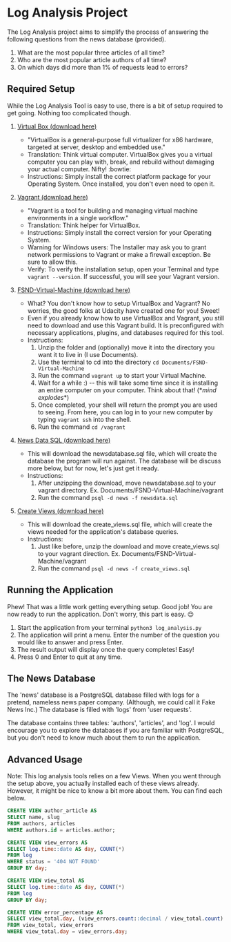 # Log Analysis Project

The Log Analysis project aims to simplify the process of answering the following
questions from the news database (provided).

1. What are the most popular three articles of all time?
2. Who are the most popular article authors of all time?
3. On which days did more than 1% of requests lead to errors?

## Required Setup

While the Log Analysis Tool is easy to use, there is a bit of setup
required to get going. Nothing too complicated though.

1. <a href="https://www.virtualbox.org/wiki/Downloads">Virtual Box (download here)</a> 
    - "VirtualBox is a general-purpose full virtualizer for x86 hardware, targeted 
    at server, desktop and embedded use."
    - Translation: Think virtual computer.
    VirtualBox gives you a virtual computer you can play with, break, and rebuild
    without damaging your actual computer. Nifty! :bowtie:
    - Instructions: Simply install the correct platform package for your Operating
    System. Once installed, you don't even need to open it.

2. <a href="https://www.vagrantup.com/downloads.html">Vagrant (download here)</a>
    - "Vagrant 
    is a tool for building and managing virtual machine environments in a single 
    workflow."
    - Translation: Think helper for VirtualBox.
    - Instructions: Simply install the correct version for your Operating System.
    - Warning for Windows users: The Installer may ask you to grant network 
    permissions to Vagrant or make a firewall exception. Be sure to allow this.
    - Verify: To verify the installation setup, open your Terminal and type
    `vagrant --version`. If successful, you will see your Vagrant version.

3. <a href="https://d17h27t6h515a5.cloudfront.net/topher/2017/August/59822701_fsnd-virtual-machine/fsnd-virtual-machine.zip">FSND-Virtual-Machine (download here)</a>
    - What? You don't know how to setup VirtualBox and Vagrant? No worries, 
    the good folks at Udacity have created one for you! Sweet!
    - Even if you already know how to use VirtualBox and Vagrant, you still need
    to download and use this Vagrant build. It is preconfigured with necessary
    applications, plugins, and databases required for this tool.
    - Instructions: 
        1) Unzip the folder and (optionally) move it into the directory
    you want it to live in (I use Documents).
        2) Use the terminal to cd into the directory `cd Documents/FSND-Virtual-Machine`
        3) Run the command `vagrant up` to start your Virtual Machine.
        4) Wait for a while :) -- this will take some time since it is installing 
        an entire computer on your computer. Think about that! (\**mind explodes**)
        5) Once completed, your shell will return the prompt you are used to
        seeing. From here, you can log in to your new computer by typing
        `vagrant ssh` into the shell.
        6) Run the command `cd /vagrant`

4. <a href="https://d17h27t6h515a5.cloudfront.net/topher/2016/August/57b5f748_newsdata/newsdata.zip">News Data SQL (download here)</a>
    - This will download the newsdatabase.sql file, which will create the
    database the program will run against. The database will be discuss more
    below, but for now, let's just get it ready.
    - Instructions: 
        1) After unzipping the download, move newsdatabase.sql to your
        vagrant directory. Ex. Documents/FSND-Virtual-Machine/vagrant
        2) Run the command `psql -d news -f newsdata.sql`
    
5. <a href="/create_views.sql">Create Views (download here)</a>
    - This will download the create_views.sql file, which will create the views
    needed for the application's database queries.
    - Instructions:
        1) Just like before, unzip the download and move create_views.sql to
        your vagrant direction. Ex. Documents/FSND-Virtual-Machine/vagrant
        2) Run the command `psql -d news -f create_views.sql`

## Running the Application

Phew! That was a little work getting everything setup. Good job! You are now
ready to run the application. Don't worry, this part is easy. :relieved:

1. Start the application from your terminal `python3 log_analysis.py`
2. The application will print a menu. Enter the number of the question you
would like to answer and press Enter.
3. The result output will display once the query completes! Easy!
4. Press 0 and Enter to quit at any time.

## The News Database

The 'news' database is a PostgreSQL database filled with logs for a pretend,
nameless news paper company. (Although, we could call it Fake News Inc.) The
database is filled with 'logs' from 'user requests'.

The database contains three tables: 'authors', 'articles', and 'log'. I would
encourage you to explore the databases if you are familiar with PostgreSQL, but
you don't need to know much about them to run the application. 

## Advanced Usage

Note: This log analysis tools relies on a few Views. When you went through the
setup above, you actually installed each of these views already. However, it
might be nice to know a bit more about them. You can find each below.

```sql
CREATE VIEW author_article AS
SELECT name, slug
FROM authors, articles
WHERE authors.id = articles.author;
```

```sql
CREATE VIEW view_errors AS
SELECT log.time::date AS day, COUNT(*)
FROM log 
WHERE status = '404 NOT FOUND'
GROUP BY day;
```

```sql
CREATE VIEW view_total AS 
SELECT log.time::date AS day, COUNT(*) 
FROM log 
GROUP BY day;
```

```sql
CREATE VIEW error_percentage AS 
SELECT view_total.day, (view_errors.count::decimal / view_total.count) * 100 AS percentage 
FROM view_total, view_errors 
WHERE view_total.day = view_errors.day;
```
